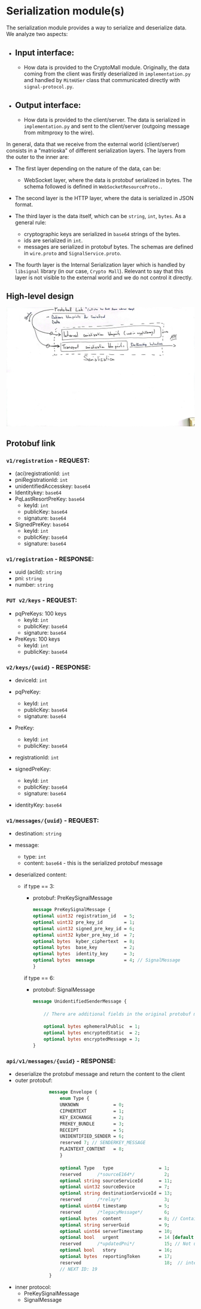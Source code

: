 # Serialization module(s)

The serialization module provides a way to serialize and deserialize data. We analyze two aspects:
- ## Input interface: 
    - How data is provided to the CryptoMall module. Originally, the data coming from the client was firstly deserialized in ```implementation.py``` and handled by ```MitmUSer``` class that communicated directly with ```signal-protocol.py```. 

- ## Output interface: 
    - How data is provided to the client/server. The data is serialized in ```implementation.py``` and sent to the client/server (outgoing message from mitmproxy to the wire).


In general, data that we receive from the external world (client/server) consists in a "matrioska" of different serialization layers. The layers from the outer to the inner are:

- The first layer depending on the nature of the data, can be:
    - WebSocket layer, where the data is protobuf serialized in bytes. The schema followed is defined in ```WebSocketResourceProto.```.
- The second layer is the HTTP layer, where the data is serialized in JSON format.
- The third layer is the data itself, which can be ```string```, ```int```, ```bytes```. As a general rule:
    - cryptographic keys are serialized in ```base64``` strings of the bytes.
    - ids are serialized in ```int```.
    - messages are serialized in protobuf bytes. The schemas are defined in ```wire.proto``` and ```SignalService.proto```.

- The fourth layer is the Internal Serialization layer which is handled by ```libsignal``` library (in our case, ```Crypto Mall```). Relevant to say that this layer is not visible to the external world and we do not control it directly.

## High-level design
![](images/Serialisation%20Module%20(high%20level)%20.jpg)

## Protobuf link 

### ```v1/registration``` - REQUEST:
- (aci)registrationId: ```int```
- pniRegistrationId: ```int```
- unidentifiedAccesskey: ```base64```
- Identitykey: ```base64```
- PqLastResortPreKey: ```base64```
    - keyId: ```int```
    - publicKey: ```base64```
    - signature: ```base64```
- SignedPreKey: ```base64```
    - keyId: ```int```
    - publicKey: ```base64```
    - signature: ```base64``` 

### ```v1/registration``` - RESPONSE:
- uuid (aciId): ```string```
- pni: ```string```
- number: ```string```


### ```PUT v2/keys``` - REQUEST:
- pqPreKeys: 100 keys
    - keyId: ```int```
    - publicKey: ```base64```
    - signature: ```base64```
- PreKeys: 100 keys
    - keyId: ```int```
    - publicKey: ```base64```

### ```v2/keys/{uuid}``` - RESPONSE:
- deviceId: ```int```
- pqPreKey:
    - keyId: ```int```
    - publicKey: ```base64```
    - signature: ```base64```
- PreKey:
    - keyId: ```int```
    - publicKey: ```base64```

- registrationId: ```int```

- signedPreKey:
    - keyId: ```int```
    - publicKey: ```base64```
    - signature: ```base64```

- identityKey: ```base64```

### ```v1/messages/{uuid}``` - REQUEST:
- destination: ```string```
- message: 
    - type: ```int```
    - content: ```base64``` - this is the serialized protobuf message

- deserialized content:
    - if type == 3:
        - protobuf: PreKeySignalMessage 
            ```protobuf
            message PreKeySignalMessage {
            optional uint32 registration_id   = 5;
            optional uint32 pre_key_id        = 1;
            optional uint32 signed_pre_key_id = 6;
            optional uint32 kyber_pre_key_id  = 7;
            optional bytes  kyber_ciphertext  = 8;
            optional bytes  base_key          = 2;
            optional bytes  identity_key      = 3;
            optional bytes  message           = 4; // SignalMessage
            }
            ```
        if type == 6:

        - protobuf: SignalMessage
            ```protobuf
            message UnidentifiedSenderMessage {

                // There are additional fields in the original protobuf message

                optional bytes ephemeralPublic  = 1;
                optional bytes encryptedStatic  = 2;
                optional bytes encryptedMessage = 3;
            }
            ```

### ```api/v1/messages/{uuid}``` - RESPONSE:
- deserialize the protobuf message and return the content to the client
- outer protobuf:
```protobuf
                message Envelope {
                    enum Type {
                    UNKNOWN             = 0;
                    CIPHERTEXT          = 1;
                    KEY_EXCHANGE        = 2;
                    PREKEY_BUNDLE       = 3;
                    RECEIPT             = 5;
                    UNIDENTIFIED_SENDER = 6;
                    reserved 7; // SENDERKEY_MESSAGE
                    PLAINTEXT_CONTENT   = 8;
                    }

                    optional Type   type                 = 1;
                    reserved      /*sourceE164*/           2;
                    optional string sourceServiceId      = 11;
                    optional uint32 sourceDevice         = 7;
                    optional string destinationServiceId = 13;
                    reserved      /*relay*/                3;
                    optional uint64 timestamp            = 5;
                    reserved      /*legacyMessage*/        6;
                    optional bytes  content              = 8; // Contains an encrypted Content
                    optional string serverGuid           = 9;
                    optional uint64 serverTimestamp      = 10;
                    optional bool   urgent               = 14 [default = true];
                    reserved      /*updatedPni*/           15; // Not used presently, may be used in the future
                    optional bool   story                = 16;
                    optional bytes  reportingToken       = 17;
                    reserved                               18;  // internal server use
                    // NEXT ID: 19
                }
```
- inner protocol:
    - PreKeySignalMessage
    - SignalMessage